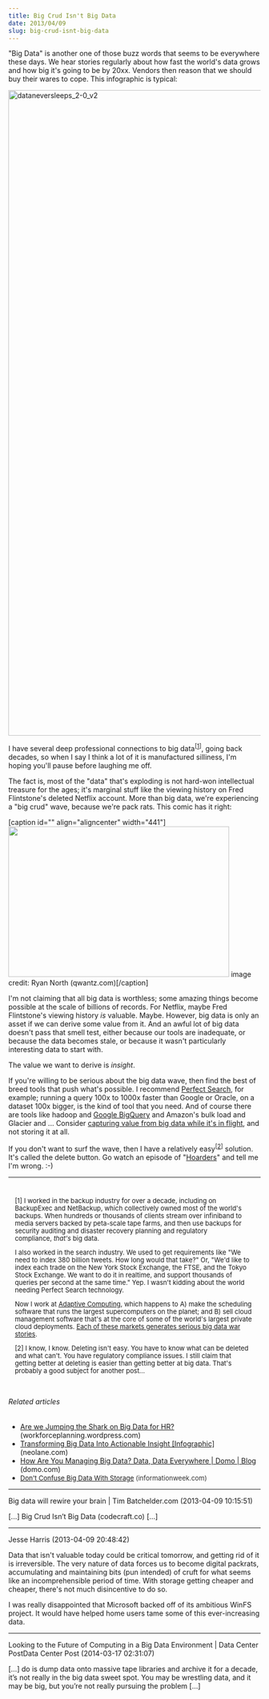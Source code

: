 ```yaml
---
title: Big Crud Isn't Big Data
date: 2013/04/09
slug: big-crud-isnt-big-data
---
```


"Big Data" is another one of those buzz words that seems to be everywhere these days. We hear stories regularly about how fast the world's data grows and how big it's going to be by 20xx. Vendors then reason that we should buy their wares to cope. This infographic is typical:

<a href="http://www.businessinsider.com.au/infographic-heres-how-much-data-is-created-on-the-web-every-minute-2015-8" target="_blank"><img class="alignnone size-full wp-image-6282" src="https://codecraft.co/wp-content/uploads/2013/04/dataneversleeps_2-0_v2.jpg" alt="dataneversleeps_2-0_v2" width="810" height="1287" /></a>

I have several deep professional connections to big data<sup>[<a href="#foot1">1</a>]</sup>, going back decades, so when I say I think a lot of it is manufactured silliness, I'm hoping you'll pause before laughing me off.

The fact is, most of the "data" that's exploding is not hard-won intellectual treasure for the ages; it's marginal stuff like the viewing history on Fred Flintstone's deleted Netflix account. More than big data, we're experiencing a "big crud" wave, because we're pack rats. This comic has it right:<!--more-->

[caption id="" align="aligncenter" width="441"]<a href="http://www.qwantz.com/index.php?comic=2292"><img class=" " src="http://www.qwantz.com/comics/comic2-2303.png" alt="" width="441" height="300" /></a> image credit: Ryan North (qwantz.com)[/caption]

I'm not claiming that all big data is worthless; some amazing things become possible at the scale of billions of records. For Netflix, maybe Fred Flintstone's viewing history <em>is</em> valuable. Maybe. However, big data is only an asset if we can derive some value from it. And an awful lot of big data doesn't pass that smell test, either because our tools are inadequate, or because the data becomes stale, or because it wasn't particularly interesting data to start with.

The value we want to derive is <em>insight</em>.

If you're willing to be serious about the big data wave, then find the best of breed tools that push what's possible. I recommend <a title="Perfect Search - speed, precision, performance" href="http://www.perfectsearchcorp.com" target="_blank">Perfect Search</a>, for example; running a query 100x to 1000x faster than Google or Oracle, on a dataset 100x bigger, is the kind of tool that you need. And of course there are tools like hadoop and <a class="zem_slink" title="BigQuery" href="http://code.google.com/apis/bigquery/" target="_blank" rel="homepage">Google BigQuery</a> and Amazon's bulk load and Glacier and ... Consider <a href="/2012/11/07/big-data-in-motion/">capturing value from big data while it's in flight</a>, and not storing it at all.

If you don't want to surf the wave, then I have a relatively easy<sup>[<a href="#foot2">2</a>]</sup> solution. It's called the delete button. Go watch an episode of "<a class="zem_slink" title="Hoarders" href="http://www.aetv.com/hoarders/" target="_blank" rel="homepage">Hoarders</a>" and tell me I'm wrong. :-)

<hr />

<div style="font-size:92%;padding:1em;">

[<a name="foot1"></a>1] I worked in the backup industry for over a decade, including on BackupExec and NetBackup, which collectively owned most of the world's backups. When hundreds or thousands of clients stream over infiniband to media servers backed by peta-scale tape farms, and then use backups for security auditing and disaster recovery planning and regulatory compliance, <em>that's</em> big data.

I also worked in the search industry. We used to get requirements like "We need to index 380 billion tweets. How long would that take?" Or, "We'd like to index each trade on the New York Stock Exchange, the FTSE, and the Tokyo Stock Exchange. We want to do it in realtime, and support thousands of queries per second at the same time." Yep. I wasn't kidding about the world needing Perfect Search technology.

Now I work at <a href="http://www.adaptivecomputing.com" target="_blank">Adaptive Computing</a>, which happens to A) make the scheduling software that runs the largest supercomputers on the planet; and B) sell cloud management software that's at the core of some of the world's largest private cloud deployments. <a href="http://www.adaptivecomputing.com/blog-cloud/cloud-meet-hpc-meet-big-data/" target="_blank">Each of these markets generates serious big data war stories</a>.

[<a name="foot2"></a>2] I know, I know. Deleting isn't easy. You have to know what can be deleted and what can't. You have regulatory compliance issues. I still claim that getting better at deleting is easier than getting better at big data. That's probably a good subject for another post...

</div>
<h6 class="zemanta-related-title" style="font-size:1em;">Related articles</h6>
<ul class="zemanta-article-ul">
	<li class="zemanta-article-ul-li"><a href="http://workforceplanning.wordpress.com/2013/04/08/are-we-jumping-the-shark-on-big-data-for-hr/" target="_blank">Are we Jumping the Shark on Big Data for HR?</a> (workforceplanning.wordpress.com)</li>
	<li class="zemanta-article-ul-li"><a href="http://blog.neolane.com/conversational-marketing/big-data/" target="_blank">Transforming Big Data Into Actionable Insight [Infographic]</a> (neolane.com)</li>
	<li class="zemanta-article-ul-li"><a href="http://www.domo.com/blog/2011/08/data-data-everywhere/" target="_blank">How Are You Managing Big Data? Data, Data Everywhere | Domo | Blog</a> (domo.com)</li>
	<li class="zemanta-article-ul-li"><a style="font-size:13px;" href="http://www.informationweek.com/big-data/news/big-data-analytics/dont-confuse-big-data-with-storage/240152455" target="_blank">Don't Confuse Big Data With Storage</a><span style="color:#333333;font-size:13px;"> (informationweek.com)</span></li>
</ul>

---

Big data will rewire your brain | Tim Batchelder.com (2013-04-09 10:15:51)

[...] Big Crud Isn’t Big Data (codecraft.co) [...]

---

Jesse Harris (2013-04-09 20:48:42)

Data that isn't valuable today could be critical tomorrow, and getting rid of it is irreversible. The very nature of data forces us to become digital packrats, accumulating and maintaining bits (pun intended) of cruft for what seems like an incomprehensible period of time. With storage getting cheaper and cheaper, there's not much disincentive to do so.

I was really disappointed that Microsoft backed off of its ambitious WinFS project. It would have helped home users tame some of this ever-increasing data.

---

Looking to the Future of Computing in a Big Data Environment | Data Center PostData Center Post (2014-03-17 02:31:07)

[…] do is dump data onto massive tape libraries and archive it for a decade, it’s not really in the big data sweet spot. You may be wrestling data, and it may be big, but you’re not really pursuing the problem […]